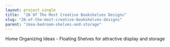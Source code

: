 ```yaml
---
layout: project_single
title:  "26 Of The Most Creative Bookshelves Designs"
slug: "26-of-the-most-creative-bookshelves-designs"
parent: "ikea-bedroom-shelves-and-storage"
---
```

Home Organizing Ideas - Floating Shelves for attractive display and storage